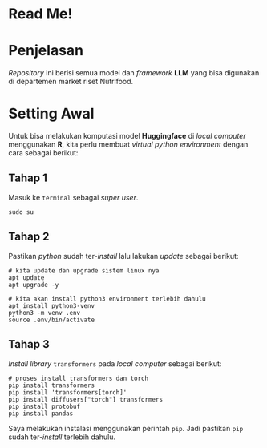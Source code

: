 # Read Me!


# Penjelasan

*Repository* ini berisi semua model dan *framework* **LLM** yang bisa
digunakan di departemen market riset Nutrifood.

# Setting Awal

Untuk bisa melakukan komputasi model **Huggingface** di *local computer*
menggunakan **R**, kita perlu membuat *virtual python environment*
dengan cara sebagai berikut:

## Tahap 1

Masuk ke `terminal` sebagai *super user*.

    sudo su

## Tahap 2

Pastikan *python* sudah ter-*install* lalu lakukan *update* sebagai
berikut:

    # kita update dan upgrade sistem linux nya
    apt update
    apt upgrade -y

    # kita akan install python3 environment terlebih dahulu
    apt install python3-venv
    python3 -m venv .env
    source .env/bin/activate

## Tahap 3

*Install library* `transformers` pada *local computer* sebagai berikut:

    # proses install transformers dan torch
    pip install transformers
    pip install 'transformers[torch]'
    pip install diffusers["torch"] transformers
    pip install protobuf
    pip install pandas

Saya melakukan instalasi menggunakan perintah `pip`. Jadi pastikan `pip`
sudah ter-*install* terlebih dahulu.
